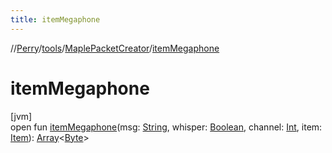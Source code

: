 ```yaml
---
title: itemMegaphone
---
```

//[Perry](../../../index.html)/[tools](../index.html)/[MaplePacketCreator](index.html)/[itemMegaphone](item-megaphone.html)



# itemMegaphone



[jvm]\
open fun [itemMegaphone](item-megaphone.html)(msg: [String](https://docs.oracle.com/javase/8/docs/api/java/lang/String.html), whisper: [Boolean](https://kotlinlang.org/api/latest/jvm/stdlib/kotlin/-boolean/index.html), channel: [Int](https://kotlinlang.org/api/latest/jvm/stdlib/kotlin/-int/index.html), item: [Item](../../client.inventory/-item/index.html)): [Array](https://kotlinlang.org/api/latest/jvm/stdlib/kotlin/-array/index.html)&lt;[Byte](https://kotlinlang.org/api/latest/jvm/stdlib/kotlin/-byte/index.html)&gt;




